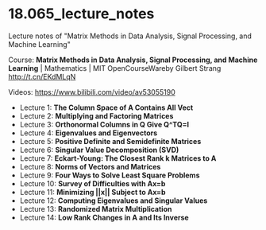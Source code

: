 # 18.065_lecture_notes
Lecture notes of "Matrix Methods in Data Analysis, Signal Processing, and Machine Learning"

Course: **Matrix Methods in Data Analysis, Signal Processing, and Machine Learning** | Mathematics | MIT OpenCourseWareby Gilbert Strang http://t.cn/EKdMLqN

Videos: https://www.bilibili.com/video/av53055190

- Lecture 1: **The Column Space of A Contains All Vect**
- Lecture 2: **Multiplying and Factoring Matrices** 
- Lecture 3: **Orthonormal Columns in Q Give Q^TQ=I**
- Lecture 4: **Eigenvalues and Eigenvectors**
- Lecture 5: **Positive Definite and Semidefinite Matrices** 
- Lecture 6: **Singular Value Decomposition (SVD)**
- Lecture 7: **Eckart-Young: The Closest Rank k Matrices to A**
- Lecture 8: **Norms of Vectors and Matrices** 
- Lecture 9: **Four Ways to Solve Least Square Problems** 
- Lecture 10: **Survey of Difficulties with Ax=b**
- Lecture 11: **Minimizing ||x|| Subject to Ax=b**
- Lecture 12: **Computing Eigenvalues and Singular Values** 
- Lecture 13: **Randomized Matrix Multiplication** 
- Lecture 14: **Low Rank Changes in A and Its Inverse** 

